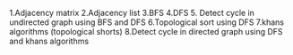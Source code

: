 1.Adjacency matrix 
2.Adjacency list
3.BFS 
4.DFS
5. Detect cycle in undirected graph using BFS and DFS
6.Topological sort using DFS
7.khans algorithms (topological shorts)
8.Detect cycle in directed graph using DFS and khans algorithms
